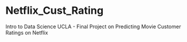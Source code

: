 # Netflix_Cust_Rating
Intro to Data Science UCLA - Final Project on Predicting Movie Customer Ratings on Netflix
